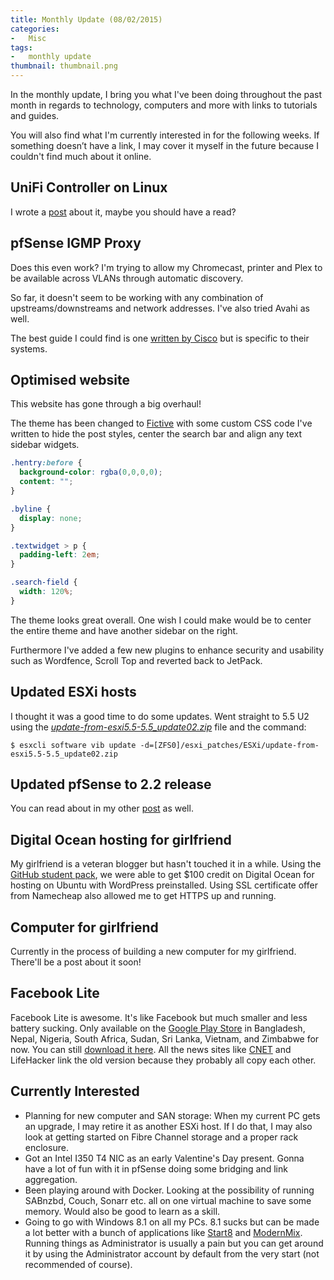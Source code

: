 ```yaml
---
title: Monthly Update (08/02/2015)
categories:
-   Misc
tags:
-   monthly update
thumbnail: thumbnail.png
---
```


In the monthly update, I bring you what I've been doing throughout the past month in regards to technology, computers and more with links to tutorials and guides.

You will also find what I'm currently interested in for the following weeks. If something doesn’t have a link, I may cover it myself in the future because I couldn't find much about it online.

<!-- more -->

## UniFi Controller on Linux

I wrote a [post](/install-unifi-controller-ubuntu/) about it, maybe you should have a read?

## pfSense IGMP Proxy

Does this even work? I'm trying to allow my Chromecast, printer and Plex to be available across VLANs through automatic discovery.

So far, it doesn't seem to be working with any combination of upstreams/downstreams and network addresses. I've also tried Avahi as well.

The best guide I could find is one [written by Cisco](http://www.cisco.com/c/en/us/td/docs/wireless/controller/technotes/7-6/chromecastDG76/ChromecastDG76.html) but is specific to their systems.

## Optimised website

This website has gone through a big overhaul!

The theme has been changed to [Fictive](https://theme.wordpress.com/themes/fictive/) with some custom CSS code I've written to hide the post styles, center the search bar and align any text sidebar widgets.

```css
.hentry:before {
  background-color: rgba(0,0,0,0);
  content: "";
}

.byline {
  display: none;
}

.textwidget > p {
  padding-left: 2em;
}

.search-field {
  width: 120%;
}
```

The theme looks great overall. One wish I could make would be to center the entire theme and have another sidebar on the right.

Furthermore I've added a few new plugins to enhance security and usability such as Wordfence, Scroll Top and reverted back to JetPack.

## Updated ESXi hosts

I thought it was a good time to do some updates. Went straight to 5.5 U2 using the [_update-from-esxi5.5-5.5_update02.zip_](https://my.vmware.com/group/vmware/patch#search) file and the command:

```shell-session
$ esxcli software vib update -d=[ZFS0]/esxi_patches/ESXi/update-from-esxi5.5-5.5_update02.zip
```

## Updated pfSense to 2.2 release

You can read about in my other [post](/upgrade-pfsense-2-2-vmware/) as well.

## Digital Ocean hosting for girlfriend

My girlfriend is a veteran blogger but hasn't touched it in a while. Using the [GitHub student pack](https://education.github.com/pack/offers), we were able to get $100 credit on Digital Ocean for hosting on Ubuntu with WordPress preinstalled. Using SSL certificate offer from Namecheap also allowed me to get HTTPS up and running.

## Computer for girlfriend

Currently in the process of building a new computer for my girlfriend. There'll be a post about it soon!

## Facebook Lite

Facebook Lite is awesome. It's like Facebook but much smaller and less battery sucking. Only available on the [Google Play Store](https://play.google.com/store/apps/details?id=com.facebook.lite) in Bangladesh, Nepal, Nigeria, South Africa, Sudan, Sri Lanka, Vietnam, and Zimbabwe for now. You can still [download it here](http://www.apkmirror.com/apk/facebook-2/lite/facebook-lite-1-4-0-6-14-apk/). All the news sites like [CNET](http://www.cnet.com/au/how-to/get-facebook-lite-for-your-android-device/) and LifeHacker link the old version because they probably all copy each other.

## Currently Interested

*   Planning for new computer and SAN storage: When my current PC gets an upgrade, I may retire it as another ESXi host. If I do that, I may also look at getting started on Fibre Channel storage and a proper rack enclosure.
*   Got an Intel I350 T4 NIC as an early Valentine's Day present. Gonna have a lot of fun with it in pfSense doing some bridging and link aggregation.
*   Been playing around with Docker. Looking at the possibility of running SABnzbd, Couch, Sonarr etc. all on one virtual machine to save some memory. Would also be good to learn as a skill.
*   Going to go with Windows 8.1 on all my PCs. 8.1 sucks but can be made a lot better with a bunch of applications like [Start8](http://www.stardock.com/products/start8/) and [ModernMix](http://www.stardock.com/products/ModernMix/). Running things as Administrator is usually a pain but you can get around it by using the Administrator account by default from the very start (not recommended of course).
